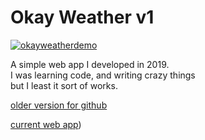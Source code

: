 # Okay Weather v1

[![okayweatherdemo](https://jeremie-r.github.io/OkayWeather/okayweatherdemo.png)](https://jeremie-r.github.io/OkayWeather/)


A simple web app I developed in 2019. \
I was learning code, and writing crazy things \
but I least it sort of works. 

[older version for github](https://jeremie-r.github.io/OkayWeather/)


[current web app](https://github.com/Jeremie-R/OkayWeatherV2))
